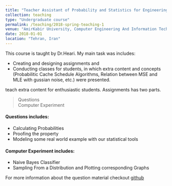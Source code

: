 ```yaml
---
title: "Teacher Assistant of Probability and Statistics for Engineering"
collection: teaching
type: "Undergraduate course"
permalink: /teaching/2018-spring-teaching-1
venue: "AmirKabir University, Computer Engineering And Information Technology Department"
date: 2018-01-01
location: "Tehran, Iran"
---
```


This course is taught by Dr.Heari. My main task was includes: <br>
* Creating and designing assignments and 
* Conducting classes for students, in which extra content and concepts (Probabilitic Cache Schedule Algorithms, Relation between MSE and MLE with gussian noise, etc.) were presented.


teach extra content for enthusiastic students. 
Assignments has two parts. 
> Questions<br>
> Computer Experiment<br>
#### Questions includes:
* Calculating Probabilities
* Proofing the property
* Modeling some real world example with our statistical tools
#### Computer Experiment  includes: 
* Naive Bayes Classifier
* Sampling From a Distribution and Plotting corresponding Graphs

For more information about the question material checkout [github](https://github.com/AliMorty/2018-spring-statistics-TA)
